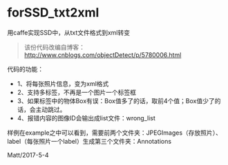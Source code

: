 # forSSD_txt2xml

用caffe实现SSD中，从txt文件格式到xml转变


> 该份代码改编自博客：http://www.cnblogs.com/objectDetect/p/5780006.html


代码的功能：
 - 1、将每张照片信息，变为xml格式
 - 2、支持多标签，不再是一个图片一个标签框
 - 3、如果标签中的物体Box有误：Box值多了的话，取前4个值；Box值少了的话，会主动跳过。
 - 4、报错内容的图像ID会输出成list文件：wrong_list


样例在example之中可以看到，需要前两个文件夹：JPEGImages（存放照片）、label（每张照片一个label）生成第三个文件夹：Annotations

Matt/2017-5-4
